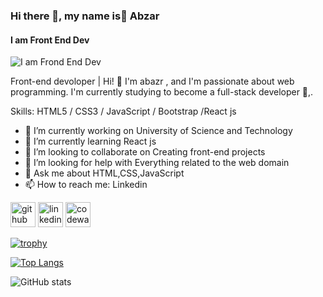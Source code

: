 ### Hi there 👋, my name is ِAbzar
#### I am Front End Dev
![I am Frond End Dev](https://arturssmirnovs.github.io/github-profile-readme-generator/images/banner.png)

Front-end devoloper | Hi! 👋 I'm abazr , and I'm passionate about web programming. I'm currently studying to become a full-stack developer 🚀,.

Skills: HTML5 / CSS3 / JavaScript / Bootstrap /React js

- 🔭 I’m currently working on University of Science and Technology 
- 🌱 I’m currently learning React js 
- 👯 I’m looking to collaborate on Creating front-end projects 
- 🤔 I’m looking for help with Everything related to the web domain 
- 💬 Ask me about HTML,CSS,JavaScript  
- 📫 How to reach me: Linkedin  


[<img src='https://cdn.jsdelivr.net/npm/simple-icons@3.0.1/icons/github.svg' alt='github' height='40'>](https://github.com/abazramin)  [<img src='https://cdn.jsdelivr.net/npm/simple-icons@3.0.1/icons/linkedin.svg' alt='linkedin' height='40'>](https://www.linkedin.com/in/https://www.linkedin.com/in/abazr-amin-951279284//)  [<img src='https://cdn.jsdelivr.net/npm/simple-icons@3.0.1/icons/codewars.svg' alt='codewars' height='40'>](https://www.codewars.com/users/abazramin)  

[![trophy](https://github-profile-trophy.vercel.app/?username=abazramin)](https://github.com/ryo-ma/github-profile-trophy)

[![Top Langs](https://github-readme-stats.vercel.app/api/top-langs/?username=abazramin)](https://github.com/anuraghazra/github-readme-stats)

![GitHub stats](https://github-readme-stats.vercel.app/api?username=abazramin&show_icons=true)  


